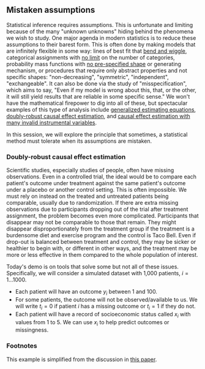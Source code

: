## Mistaken assumptions

Statistical inference requires assumptions. This is unfortunate and limiting because of the many "unknown unknowns" hiding behind the phenomena we wish to study. One major agenda in modern statistics is to reduce these assumptions to their barest form. This is often done by making models that are infinitely flexible in some way: lines of best fit that [bend and wiggle](https://en.wikipedia.org/wiki/Kernel_regression), categorical assignments with [no limit](https://www.ncbi.nlm.nih.gov/labs/pmc/articles/PMC6583910/) on the number of categories, probability mass functions with [no pre-specified shape](https://en.wikipedia.org/wiki/Kernel_density_estimation) or generating mechanism, or procedures that require only  abstract properties and not specific shapes: "non-decreasing", "symmetric", "independent", "exchangeable". It can also be done via the study of "misspecification", which aims to say, "Even if my model is wrong about this, that, or the other, it will still yield results that are reliable in some specific sense." We won't have the mathematical firepower to dig into all of these, but spectacular examples of this type of analysis include [generalized estimating equations](https://en.wikipedia.org/wiki/Generalized_estimating_equation), [doubly-robust causal effect estimation](https://arxiv.org/abs/0804.2958), and [causal effect estimation with many invalid instrumental variables](https://arxiv.org/abs/1401.5755). 

In this session, we will explore the principle that sometimes, a statistical method must tolerate when its assumptions are mistaken. 

### Doubly-robust causal effect estimation

Scientific studies, especially studies of people, often have missing observations. Even in a controlled trial, the ideal would be to compare each patient's outcome under treatment against the same patient's outcome under a placebo or another control setting. This is often impossible. We must rely on instead on the treated and untreated patients being comparable, usually due to randomization. If there are extra missing observations due to participants dropping out of the trial after treatment assignment, the problem becomes even more complicated. Participants that disappear may not be comparable to those that remain. They might disappear disproportionately from the treatment group if the treatment is a burdensome diet and exercise program and the control is Taco Bell. Even if drop-out is balanced between treatment and control, they may be sicker or healthier to begin with, or different in other ways, and the treatment may be more or less effective in them compared to the whole population of interest.

Today's demo is on tools that solve some but not all of these issues. Specifically, we will consider a simulated dataset with 1,000 patients, $i = 1...1000$. 

- Each patient will have an outcome $y_i$ between 1 and 100. 
- For some patients, the outcome will not be observed/available to us. We will write $t_i=0$ if patient $i$ has a missing outcome or $t_i=1$ if they do not. 
- Each patient will have a record of socioeconomic status called $x_i$ with values from 1 to 5. We can use $x_i$ to help predict outcomes or missingness.



### Footnotes

This example is simplified from the discussion in [this paper](https://arxiv.org/abs/0804.2958).


